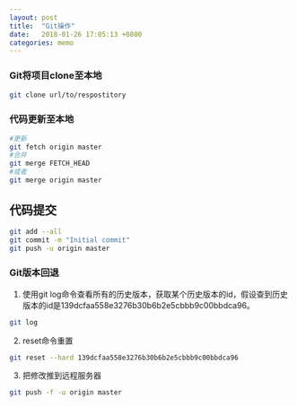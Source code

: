 ```yaml
---
layout: post
title:  "Git操作"
date:   2018-01-26 17:05:13 +0800
categories: memo
---
```


### Git将项目clone至本地

``` bash
git clone url/to/respostitory
```

### 代码更新至本地
``` bash
#更新
git fetch origin master
#合并
git merge FETCH_HEAD 
#或者
git merge origin master
```

## 代码提交

``` bash
git add --all
git commit -m "Initial commit"
git push -u origin master
```

### Git版本回退

1. 使用git log命令查看所有的历史版本，获取某个历史版本的id，假设查到历史版本的id是139dcfaa558e3276b30b6b2e5cbbb9c00bbdca96。
``` bash
git log 
```

2. reset命令重置
``` bash
git reset --hard 139dcfaa558e3276b30b6b2e5cbbb9c00bbdca96  
```

3. 把修改推到远程服务器
``` bash
git push -f -u origin master  
```